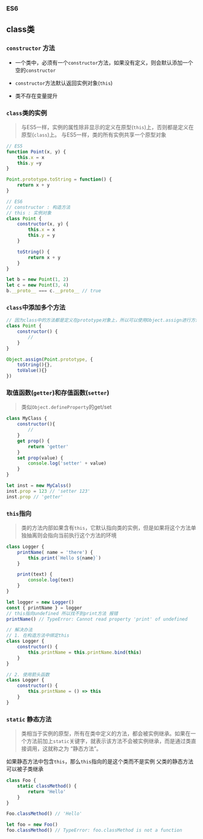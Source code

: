 ### ES6

## class类

### `constructor` 方法

- 一个类中，必须有一个`constructor`方法，如果没有定义，则会默认添加一个空的`constructor`

- `constructor`方法默认返回实例对象(`this`)

- 类不存在变量提升

### `class`类的实例

> 与ES5一样，实例的属性除非显示的定义在原型(`this`)上，否则都是定义在原型(`class`)上。
与ES5一样，类的所有实例共享一个原型对象

```js
// ES5
function Point(x, y) {
    this.x = x 
    this.y =y
}

Point.prototype.toString = function() {
    return x + y
}

// ES6 
// constructor : 构造方法
// this : 实例对象
class Point {
    constructor(x, y) {
        this.x = x
        this.y = y
    }

    toString() {
        return x + y
    }
}

let b = new Point(1, 2)
let c = new Point(3, 4)
b.__proto__ === c.__proto__ // true
```

### `class`中添加多个方法

```js
// 因为class中的方法都是定义在prototype对象上，所以可以使用Object.assign进行方法合并
class Point {
    constructor() { 
        //
    }
}

Object.assign(Point.prototype, {
    toString(){},
    toValue(){}
})
```

### 取值函数(`getter`)和存值函数(`setter`)

> 类似`Object.defineProperty`的get/set

```js
class MyClass { 
    constructor(){
        //
    }
    get prop() {
        return 'getter'
    }
    set prop(value) {
        console.log('setter' + value)
    }
}

let inst = new MyCalss()
inst.prop = 123 // 'setter 123'
inst.prop // 'getter'
```

### `this`指向

> 类的方法内部如果含有`this`，它默认指向类的实例，但是如果将这个方法单独抽离则会指向当前执行这个方法的环境

```js
class Logger {
    printName( name = 'there') {
        this.print(`Hello ${name}`)
    }

    print(text) {
        console.log(text)
    }
}

let logger = new Logger()
const { printName } = logger
// this指向undefined 所以找不到print方法 报错
printName() // TypeError: Cannot read property 'print' of undefined

// 解决办法
// 1. 在构造方法中绑定this
class Logger {
    constructor() {
        this.printName = this.printName.bind(this)
    }
}

// 2. 使用箭头函数
class Logger {
    constructor() {
        this.printName = () => this
    }
}

```

### `static` 静态方法

> 类相当于实例的原型，所有在类中定义的方法，都会被实例继承。如果在一个方法前加上`static`关键字，就表示该方法不会被实例继承，而是通过类直接调用，这就称之为 “静态方法”。

如果静态方法中包含`this`，那么`this`指向的是这个类而不是实例
父类的静态方法可以被子类继承

```js
class Foo {
    static classMethod() {
        return 'Hello'
    }
}

Foo.classMethod() // 'Hello'

let foo = new Foo()
foo.classMethod() // TypeError: foo.classMethod is not a function
```
